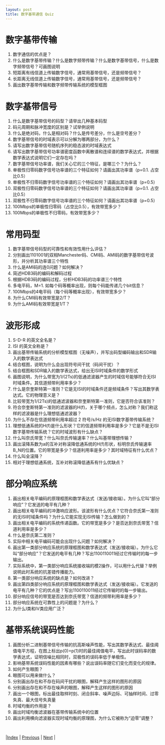 ```yaml
---
layout: post
title: 数字基带通信 Quiz
---
```


# 数字基带传输

1. 数字通信的优点是？
1. 什么是数字基带传输？什么是数字频带传输？什么是数字基带信号，什么是数字频带信号？可画图说明
1. 短距离有线信道上传输数字信号，通常用基带信号，还是频带信号？
1. 长距离无线信道上传输数字信号，通常用基带信号，还是频带信号？
1. 画出数字基带传输和数字频带传输系统的模型框图

# 数字基带信号

1. 什么是数字基带信号的码型？请举出几种基本码型
1. 码元周期和脉冲宽度的区别是？试举例说明
1. 什么是绝对码，什么是相对码？什么是传号差分，什么是空号差分？
1. 数字基带信号的时域表示可以分解为哪两部分，为什么？
1. 请写出数字基带信号随机序列的稳态波的时域表达式
1. 请写出数字基带信号功率谱密度函数中离散谱和连续谱的数学表达式，并根据数学表达式说明它们一定存在吗？
1. 数字基带信号功率谱，我们关心它的三个特征，是哪三个？为什么？
1. 单极性归零码数字信号功率谱的三个特征如何？请画出其功率谱（p=0.1. 占空比0.5）
1. 单极性不归零码数字信号功率谱的三个特征如何？请画出其功率谱（p=0.5）
11. 双极性归零码数字信号功率谱的三个特征如何？请画出其功率谱（p=0.1. 占空比0.5）
11. 双极性不归零码数字信号功率谱的三个特征如何？请画出其功率谱（p=0.5）
11. 100Mbps的单极性归零码（占空比0.5），有效带宽多少？
11. 100Mbps的单极性不归零码，有效带宽多少？

# 常用码型

1. 数字基带信号码型的可靠性和有效性用什么评估？
1. 分别画出1101001的双相Manchester码、CMI码、AMI码的数字基带信号波形，并分析其功率谱三个特性
1. 什么是AMI码的连0问题？如何解决？
1. 简述HDB3码的编码和解码过程
1. 根据HDB3码的编码过程，分析HDB3码的功率谱三个特性
1. 多电平码，M=1. 如每个码等概率出现，则每个码能传递几个bit信息？
1. 100Mbps的4电平码（每个码等概率出现），有效带宽多少？
1. 为什么CMI码有效带宽是2/T？
1. 为什么AMI码有效带宽是1/T？

# 波形形成

1. S-D-R 的英文全名是？
1. ISI 的英文全称是？
1. 画出基带传输系统的分析模型框图（无噪声），并写出码型编码输出和SDR输入的数学表达式
1. 结合框图，说明为什么会出现符号间干扰（码间干扰）？
1. 结合框图和SDR输入的数学表达式，给出无ISI时域条件的数学形式
1. 画图说明，为什么带宽为1/(2Ts)的低通滤波器产生的时域信号能够符合无ISI时域条件。其信道频带利用率多少？
1. 什么是奈奎斯特第一准则？它是无ISI的时域条件还是频域条件？写出其数学表达式。它的物理意义是？
1. 比较带宽为1/(2Ts)的低通滤波器和奈奎斯特第一准则，它是否符合该准则？
1. 符合奈奎斯特第一准则的滤波器的H(f)，关于哪个频点，怎么对称？我们称这样的滤波器是什么理想低通滤波器？
11. 为什么不存在信道频带利用率超过 2 符号/s/Hz 的无ISI数字基带传输系统？
11. 理想低通系统的H(f)是什么形状？它的信道频带利用率是多少？它是不是无ISI数字基带传输系统？它的时域波形有什么缺点？
11. 什么叫奈氏带宽？什么叫奈氏传输速率？什么叫基带理想传输？
11. 画出滚降系数为a的互补对称滚降低通系统的H(f)形状，标明奈氏传输速率B_N的位置。它的带宽是多少？信道利用率是多少？其时域特征有什么优点？
11. 什么叫全滚降？
11. 相对于理想低通系统，互补对称滚降低通系有什么优缺点？

# 部分响应系统

1. 画出相关电平编码的原理框图和数学表达式（发送/接收端）。为什么它叫“部分响应”？它发送的电平有几种？
1. 画出相关电平编码的冲激响应波形。该波形有什么优点？它符合奈氏第一准则的无ISI时域条件吗？为什么它能实现无ISI传输？怎么做到的？
1. 画出相关电平编码的系统传递函数。它的带宽是多少？是否达到奈氏带宽？信道利用率是多少？
1. 什么是奈氏第二准则？
1. 实际中相关电平编码可能会出现什么问题？如何解决？
1. 画出第一类部分响应系统的原理框图和数学表达式（发送/接收端）。为什么它叫“部分响应”？它发送的电平有几种？写出1100110011经过它传输时的每一步输出。
1. 实际系统中，第一类部分响应系统接收端的模2操作，可以用什么代替？举例说明此时系统的抗差错传播能力。
1. 第一类部分响应系统的缺点是？如何改进？
1. 画出第四类部分响应系统的原理框图和数学表达式（发送/接收端）。它发送的电平有几种？它的优点是？写出1100110011经过它传输时的每一步输出。
11. 部分响应信号的带宽是否达到奈氏带宽？信道的频带利用率是多少？
11. 部分响应系统在可靠性上的问题是？为什么？
11. 为什么I类和IV类应用广泛？

# 基带系统误码性能
1. 画图分析二进制基带信号传输的抗高斯噪声性能，写出其数学表达式、最佳阈值电平方程，在图上标出p(0)=p(1)时的最佳阈值电平，写出此时误码率的数学表达式，证明信噪比相同时，双极性的误码率低于单极性。
1. 影响基带系统误码性能的因素有哪些？说出误码率随它们变化而变化的规律。
1. 如何产生眼图？
1. 眼图可以用来做什么？
1. 分别画出存在和不存在码间干扰的眼图，解释产生这样的图形的原因
1. 分别画出存在和不存在噪声的眼图，解释产生这样的图形的原因
1. 画出一个眼图，标出最佳取样时刻、闭合斜率、噪声边际、可抽样时间、过零失真、最大信号失真量
1. 时域均衡的作用是？
1. 画出时域均衡滤波器在基带传输系统中的位置
11. 画出利用横向滤波器实现时域均衡的原理图，为什么它被称为“迫零”调整？

<br/>

|[Index](./) | [Previous](4-11-error) | [Next](5-3-2-ary) |
